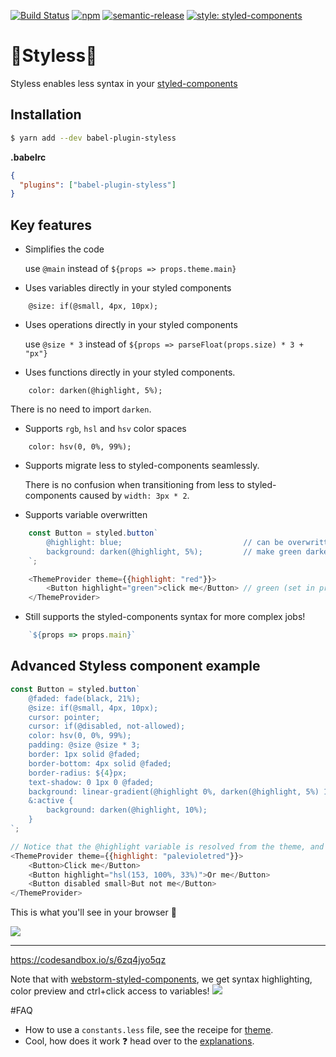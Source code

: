 [![Build Status](https://travis-ci.org/jean343/styless.svg?branch=master)](https://travis-ci.org/jean343/styless)
[![npm](https://img.shields.io/npm/v/babel-plugin-styless.svg)](https://www.npmjs.com/package/babel-plugin-styless)
[![semantic-release](https://img.shields.io/badge/%20%20%F0%9F%93%A6%F0%9F%9A%80-semantic--release-e10079.svg)](https://github.com/semantic-release/semantic-release)
[![style: styled-components](https://img.shields.io/badge/style-%F0%9F%92%85%20styled--components-orange.svg?colorB=daa357&colorA=db748e)](https://github.com/styled-components/styled-components)

# :gem:Styless:gem:

Styless enables less syntax in your [styled-components](https://www.styled-components.com)

## Installation
```sh
$ yarn add --dev babel-plugin-styless
```

**.babelrc**

```json
{
  "plugins": ["babel-plugin-styless"]
}
```

## Key features
- Simplifies the code

    use `@main` instead of `${props => props.theme.main}`

- Uses variables directly in your styled components
```less
    @size: if(@small, 4px, 10px);
```

- Uses operations directly in your styled components

    use `@size * 3` instead of `${props => parseFloat(props.size) * 3 + "px"}`

- Uses functions directly in your styled components.
```less
    color: darken(@highlight, 5%);
```
There is no need to import `darken`.

- Supports `rgb`, `hsl` and `hsv` color spaces
```less
    color: hsv(0, 0%, 99%);
```

- Supports migrate less to styled-components seamlessly. 

    There is no confusion when transitioning from less to styled-components caused by `width: 3px * 2`.

- Supports variable overwritten
```javascript
    const Button = styled.button`
        @highlight: blue;                           // can be overwritten by theme or props
        background: darken(@highlight, 5%);         // make green darken by 5%
    `;
```

```javascript   
    <ThemeProvider theme={{highlight: "red"}}>
        <Button highlight="green">click me</Button> // green (set in props) overwrites red (set in theme)
    </ThemeProvider>
```

- Still supports the styled-components syntax for more complex jobs!
```javascript
    `${props => props.main}`
```

## Advanced Styless component example
```javascript
const Button = styled.button`
    @faded: fade(black, 21%);
    @size: if(@small, 4px, 10px);
    cursor: pointer;
    cursor: if(@disabled, not-allowed);
    color: hsv(0, 0%, 99%);
    padding: @size @size * 3;
    border: 1px solid @faded;
    border-bottom: 4px solid @faded;
    border-radius: ${4}px;
    text-shadow: 0 1px 0 @faded;
    background: linear-gradient(@highlight 0%, darken(@highlight, 5%) 100%);
    &:active {
        background: darken(@highlight, 10%);
    }
`;

// Notice that the @highlight variable is resolved from the theme, and overwritten from a props in the second button.
<ThemeProvider theme={{highlight: "palevioletred"}}>
    <Button>Click me</Button>
    <Button highlight="hsl(153, 100%, 33%)">Or me</Button>
    <Button disabled small>But not me</Button>
</ThemeProvider>
```

This is what you'll see in your browser :tada:

![](https://i.imgur.com/01eETHm.png)

-----


https://codesandbox.io/s/6zq4jyo5qz


Note that with [webstorm-styled-components](https://github.com/styled-components/webstorm-styled-components),
we get syntax highlighting, color preview and ctrl+click access to variables!
![](https://i.imgur.com/t8Qw6ty.png")

#FAQ
 - How to use a `constants.less` file, see the receipe for [theme](docs/receipe-theme.md).
 - Cool, how does it work :question:
head over to the [explanations](docs/explanation.md). 